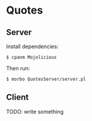 # Quotes

## Server
Install dependencies:
```
$ cpanm Mojolicious
```

Then run:
```
$ morbo QuotesServer/server.pl
```

## Client
TODO: write something
